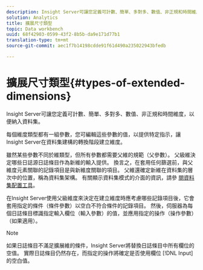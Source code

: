 ```yaml
---
description: Insight Server可讓您定義可計數、簡單、多對多、數值、非正規和時間維度，以便納入資料集。
solution: Analytics
title: 擴展尺寸類型
topic: Data workbench
uuid: 68f42903-0599-43f2-8b5b-da9e171d77b1
translation-type: tm+mt
source-git-commit: aec1f7b14198cdde91f61d490a235022943bfedb

---
```



# 擴展尺寸類型{#types-of-extended-dimensions}

Insight Server可讓您定義可計數、簡單、多對多、數值、非正規和時間維度，以便納入資料集。

每個維度類型都有一組參數，您可編輯這些參數的值，以提供特定指示，讓Insight Server在資料集建構的轉換階段建立維度。

雖然某些參數不同於維類型，但所有參數都需要父維的規範（父參數）。 父級維決定哪些日誌源日誌條目作為新維的輸入提供。 換言之，在套用任何篩選前，與父維度元素關聯的記錄項目是與新維度關聯的項目。 父維還確定新維在資料集的層次中的位置，稱為資料集架構。 有關顯示資料集模式的介面的資訊，請參 [閱資料集配置工具](../../../../home/c-dataset-const-proc/c-dataset-config-tools/c-dataset-config-tools.md#concept-6e058b7691834cf79dcfd1573f78d4f5)。

在Insight Server使用父級維度來決定在建立維度時應考慮哪些記錄項目後，它會套用指定的條件（條件參數）以空白不符合條件的記錄項目。 然後，伺服器為每個日誌條目標識指定輸入欄位（輸入參數）的值，並應用指定的操作（操作參數）（如果適用）。

>[!NOTE]
>
>如果日誌條目不滿足擴展維的條件，Insight Server將替換日誌條目中所有欄位的空值。 實際日誌條目仍然存在，而指定的操作將確定是否使用欄位 [!DNL Input] 的空白值。

